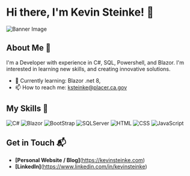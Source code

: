 # Hi there, I'm Kevin Steinke! 👋

![Banner Image](your_banner_image_url_here)

## About Me 🚀

I'm a Developer with experience in C#, SQL, Powershell, and Blazor. I'm interested in learning new skills, and creating innovative solutions.

- 🌱 Currently learning: Blazor .net 8, 
- 📫 How to reach me: ksteinke@placer.ca.gov


## My Skills 🧠
![C#](https://img.shields.io/badge/C%23-239120?style=for-the-badge&logo=csharp&logoColor=white)
![Blazor](https://img.shields.io/badge/Blazor-512BD4?style=for-the-badge&logo=blazor&logoColor=white)
![BootStrap](https://img.shields.io/badge/Bootstrap-563D7C?style=for-the-badge&logo=bootstrap&logoColor=white)
![SQLServer](https://img.shields.io/badge/Microsoft%20SQL%20Server-CC2927?style=for-the-badge&logo=microsoft%20sql%20server&logoColor=white)
![HTML](https://img.shields.io/badge/-HTML-E34F26?style=flat-square&logo=html5&logoColor=white)
![CSS](https://img.shields.io/badge/-CSS-1572B6?style=flat-square&logo=css3&logoColor=white)
![JavaScript](https://img.shields.io/badge/-JavaScript-F7DF1E?style=flat-square&logo=javascript&logoColor=black)


## Get in Touch 📬

- **[Personal Website / Blog]**(https://kevinsteinke.com)
- **[LinkedIn]**(https://www.linkedin.com/in/kevinsteinke)


<!--
**placer-ksteinke/placer-ksteinke** is a ✨ _special_ ✨ repository because its `README.md` (this file) appears on your GitHub profile.

Here are some ideas to get you started:

- 🔭 I’m currently working on ...
- 🌱 I’m currently learning ...
- 👯 I’m looking to collaborate on ...
- 🤔 I’m looking for help with ...
- 💬 Ask me about ...
- 📫 How to reach me: ...
- 😄 Pronouns: ...
- ⚡ Fun fact: ...
-->
